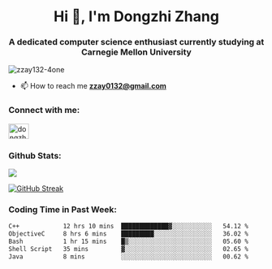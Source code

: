 <h1 align="center">Hi 👋, I'm Dongzhi Zhang</h1>
<h3 align="center">A dedicated computer science enthusiast currently studying at Carnegie Mellon University</h3>

<p align="left"> <img src="https://komarev.com/ghpvc/?username=zzay132-4one&label=Profile%20views&color=0e75b6&style=flat" alt="zzay132-4one" /> </p>

- 📫 How to reach me **zzay0132@gmail.com**

### Connect with me:

<p align="left">
<a href="https://linkedin.com/in/dongzhi-zhang-341443256" target="blank"><img align="center" src="https://raw.githubusercontent.com/rahuldkjain/github-profile-readme-generator/master/src/images/icons/Social/linked-in-alt.svg" alt="dongzhi-zhang-341443256" height="30" width="40" /></a>
</p>

### Github Stats:

<p><img src="https://github-readme-stats-git-master-dongzhi-zhangs-projects.vercel.app/api?username=zzay132-4one&count_private=true&show_icons=true&theme=github_dark_dimmed"></p>

[![GitHub Streak](https://github-readme-streak-stats.herokuapp.com?user=zzay132-4one&theme=github-dark-dimmed&hide_longest_streak=true&card_width=467)](https://git.io/streak-stats)

### Coding Time in Past Week:

<!--START_SECTION:waka-->

```txt
C++            12 hrs 10 mins  █████████████▓░░░░░░░░░░░   54.12 %
ObjectiveC     8 hrs 6 mins    █████████░░░░░░░░░░░░░░░░   36.02 %
Bash           1 hr 15 mins    █▒░░░░░░░░░░░░░░░░░░░░░░░   05.60 %
Shell Script   35 mins         ▓░░░░░░░░░░░░░░░░░░░░░░░░   02.65 %
Java           8 mins          ░░░░░░░░░░░░░░░░░░░░░░░░░   00.62 %
```

<!--END_SECTION:waka-->